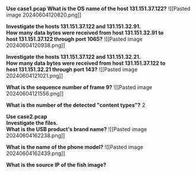 
**Use case1.pcap**
**What is the OS name of the host 131.151.37.122?**
![[Pasted image 20240604120820.png]]

**Investigate the hosts 131.151.37.122 and 131.151.32.91.**  
**How many data bytes were received from host 131.151.32.91 to host 131.151.37.122 through port 1065?**
![[Pasted image 20240604120938.png]]

**Investigate the hosts 131.151.37.122 and 131.151.32.21.**  
**How many data bytes were received from host 131.151.37.122 to host 131.151.32.21 through port 143?**
![[Pasted image 20240604121021.png]]

**What is the sequence number of frame 9?**
![[Pasted image 20240604121556.png]]


**What is the number of the detected "content types"?**
2

**Use case2.pcap**  
**Investigate the files.**  
**What is the USB product's brand name?**
![[Pasted image 20240604162238.png]]


**What is the name of the phone model?**
![[Pasted image 20240604162439.png]]


**What is the source IP of the fish image?**